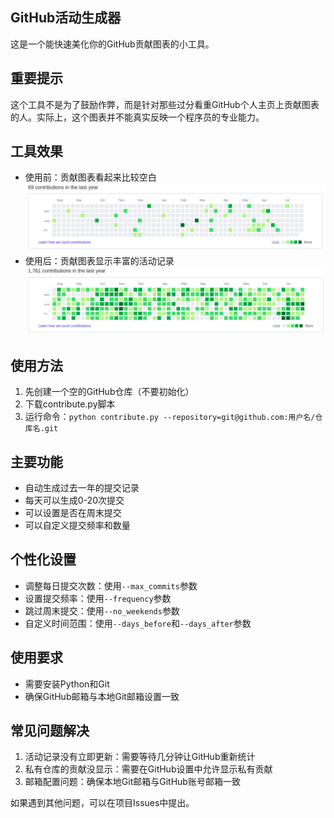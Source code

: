 ## GitHub活动生成器

这是一个能快速美化你的GitHub贡献图表的小工具。

## 重要提示
这个工具不是为了鼓励作弊，而是针对那些过分看重GitHub个人主页上贡献图表的人。实际上，这个图表并不能真实反映一个程序员的专业能力。

## 工具效果
- 使用前：贡献图表看起来比较空白
![alt text](before.png)
- 使用后：贡献图表显示丰富的活动记录
![alt text](after.png)

## 使用方法
1. 先创建一个空的GitHub仓库（不要初始化）
2. 下载contribute.py脚本
3. 运行命令：`python contribute.py --repository=git@github.com:用户名/仓库名.git`

## 主要功能
- 自动生成过去一年的提交记录
- 每天可以生成0-20次提交
- 可以设置是否在周末提交
- 可以自定义提交频率和数量

## 个性化设置
- 调整每日提交次数：使用`--max_commits`参数
- 设置提交频率：使用`--frequency`参数
- 跳过周末提交：使用`--no_weekends`参数
- 自定义时间范围：使用`--days_before`和`--days_after`参数

## 使用要求
- 需要安装Python和Git
- 确保GitHub邮箱与本地Git邮箱设置一致

## 常见问题解决
1. 活动记录没有立即更新：需要等待几分钟让GitHub重新统计
2. 私有仓库的贡献没显示：需要在GitHub设置中允许显示私有贡献
3. 邮箱配置问题：确保本地Git邮箱与GitHub账号邮箱一致

如果遇到其他问题，可以在项目Issues中提出。
